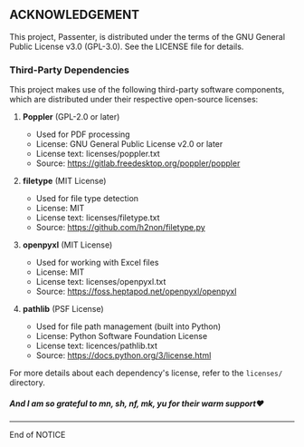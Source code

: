 ## ACKNOWLEDGEMENT  

This project, Passenter, is distributed under the terms of the GNU General Public License v3.0 (GPL-3.0). See the LICENSE file for details.  

### Third-Party Dependencies  

This project makes use of the following third-party software components, which are distributed under their respective open-source licenses:  

1. **Poppler** (GPL-2.0 or later)  
   - Used for PDF processing  
   - License: GNU General Public License v2.0 or later  
   - License text: licenses/poppler.txt  
   - Source: https://gitlab.freedesktop.org/poppler/poppler  

2. **filetype** (MIT License)  
   - Used for file type detection  
   - License: MIT  
   - License text: licenses/filetype.txt  
   - Source: https://github.com/h2non/filetype.py  

3. **openpyxl** (MIT License)  
   - Used for working with Excel files  
   - License: MIT  
   - License text: licenses/openpyxl.txt  
   - Source: https://foss.heptapod.net/openpyxl/openpyxl  

4. **pathlib** (PSF License)  
   - Used for file path management (built into Python)  
   - License: Python Software Foundation License  
   - License text: licences/pathlib.txt  
   - Source: https://docs.python.org/3/license.html  

For more details about each dependency's license, refer to the `licenses/` directory.  

##### And I am so grateful to mn, sh, nf, mk, yu for their warm support❤️
---  
End of NOTICE

